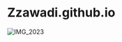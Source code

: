 # Zzawadi.github.io
![IMG_2023](https://user-images.githubusercontent.com/125169797/218679026-0e3889b0-5388-4bf8-b722-9bea924d661a.jpg)
